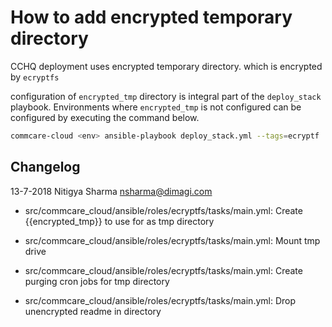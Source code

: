 # How to add encrypted temporary directory
CCHQ deployment uses encrypted temporary directory. which is encrypted by `ecryptfs`

configuration of `encrypted_tmp` directory is integral part of the `deploy_stack` playbook.
Environments where `encrypted_tmp` is not configured can be configured by executing the command below.

```bash
commcare-cloud <env> ansible-playbook deploy_stack.yml --tags=ecryptf
```

## Changelog

13-7-2018 Nitigya Sharma <nsharma@dimagi.com>
* src/commcare_cloud/ansible/roles/ecryptfs/tasks/main.yml: Create {{encrypted_tmp}} to use for as tmp directory

* src/commcare_cloud/ansible/roles/ecryptfs/tasks/main.yml: Mount tmp drive

* src/commcare_cloud/ansible/roles/ecryptfs/tasks/main.yml: Create purging cron jobs for tmp directory

* src/commcare_cloud/ansible/roles/ecryptfs/tasks/main.yml: Drop unencrypted readme in directory

